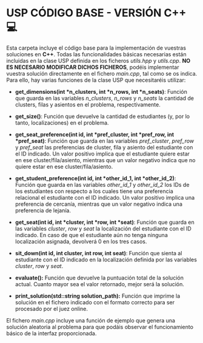 # USP CÓDIGO BASE - VERSIÓN C++ 💻

Esta carpeta incluye el código base para la implementación de vuestras soluciones en **C++**. Todas las funcionalidades básicas necesarias están incluidas en la clase USP definida en los ficheros *utils.hpp* y *utils.cpp*. **NO ES NECESARIO MODIFICAR DICHOS FICHEROS**, podéis implementar vuestra solución directamente en el fichero *main.cpp*, tal como se os indica. Para ello, hay varias funciones de la clase USP que necesitaréis utilizar:

 - **get_dimensions(int *n_clusters, int *n_rows, int *n_seats)**: Función que guarda en las variables *n_clusters*, *n_rows* y *n_seats* la cantidad de clusters, filas y asientos en el problema, respectivamente.

 - **get_size()**: Función que devuelve la cantidad de estudiantes (y, por lo tanto, localizaciones) en el problema.

 - **get_seat_preference(int id, int *pref_cluster, int *pref_row, int *pref_seat)**: Función que guarda en las variables *pref_cluster*, *pref_row* y *pref_seat* las preferencias de cluster, fila y asiento del estudiante con el ID indicado. Un valor positivo implica que el estudiante quiere estar en ese cluster/fila/asiento, mientras que un valor negativo indica que no quiere estar en ese cluster/fila/asiento.

  - **get_student_preference(int id, int *other_id_1, int *other_id_2)**: Función que guarda en las variables *other_id_1* y *other_id_2* los IDs de los estudiantes con respecto a los cuales tiene una preferencia relacional el estudiante con el ID indicado. Un valor positivo implica una preferencia de cercanía, mientras que un valor negativo indica una preferencia de lejanía.

 - **get_seat(int id, int *cluster, int *row, int *seat)**: Función que guarda en las variables *cluster*, *row* y *seat* la localización del estudiante con el ID indicado. En caso de que el estudiante aún no tenga ninguna localización asignada, devolverá 0 en los tres casos.

 - **sit_down(int id, int cluster, int row, int seat)**: Función que sienta al estudiante con el ID indicado en la localización definida por las variables *cluster*, *row* y *seat*.

 - **evaluate():** Función que devuelve la puntuación total de la solución actual. Cuanto mayor sea el valor retornado, mejor será la solución.

 - **print_solution(std::string solution_path):** Función que imprime la solución en el fichero indicado con el formato correcto para ser procesado por el juez online.

El fichero *main.cpp* incluye una función de ejemplo que genera una solución aleatoria al problema para que podáis observar el funcionamiento básico de la interfaz proporcionada.
